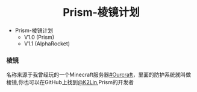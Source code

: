 # <div align="center"> Prism-棱镜计划
- Prism-棱镜计划<br/>
    - V1.0 (Prism)
    - V1.1 (AlphaRocket)<br/>

### 棱镜
名称来源于我曾经玩的一个Minecraft服务器[#Ourcraft](https://k2lin.com/ourcraft/)，里面的防护系统就叫做棱镜,你也可以在GitHub上找到[@K2Lin](https://github.com/K2Lin-Daniel),Prism的开发者<br/>
